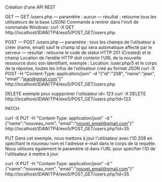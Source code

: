 Création d'une API REST

 GET
— GET /users.php
— paramètre : aucun
— résultat : retourne tous les utilisateurs de la base (JSON)
Commande à rentrer dans l'invit de commande Windows: curl -X GET http://localhost/IDAW/TP4/exo5/POST_GET/users.php

POST
— POST /users.php
— paramètre : tous les champs de l’utilsateur à créer (name, email) sauf le champ id qui
sera automatique affecté par le serveur
— résultat : retourne le code de statut HTTP 201 (Created) et le champ Location de l’entête HTTP doit contenir l’URL de la nouvelle ressource donc son identifiant, exemple :
Location: /user.php/5 et le corps de la réponse, toutes les infos de l’utilisateur créé au
format JSON
curl -X POST -H "Content-Type: application/json" -d "{\"id\":\"208\", \"name\":\"jean\", \"email\":\"jean@gmail.com\"}" http://localhost/IDAW/TP4/exo5/POST_GET/users.php


DELETE
exemple pour suppprimer l'utilsateur id= 123
curl -X DELETE http://localhost/IDAW/TP4/exo5/POST_GET/users.php?id=123



PATCH

curl -X PUT -H "Content-Type: application/json" -d "{\"name\":\"nouveau_nom\", \"email\":\"nouvel_email@gmail.com\"}" http://localhost/IDAW/TP4/exo5/POST_GET/users.php?id=35


PUT
Dans cet exemple, nous mettons à jour l'utilisateur avec l'ID 208 en spécifiant le nouveau nom et l'adresse e-mail dans le corps de la requête. Nous utilisons également le paramètre id dans l'URL pour spécifier l'ID de l'utilisateur à mettre à jour.

curl -X PUT -H "Content-Type: application/json" -d "{\"name\":\"nouveau_nom\", \"email\":\"nouvel_email@gmail.com\"}" http://localhost/IDAW/TP4/exo5/POST_GET/users.php?id=35

